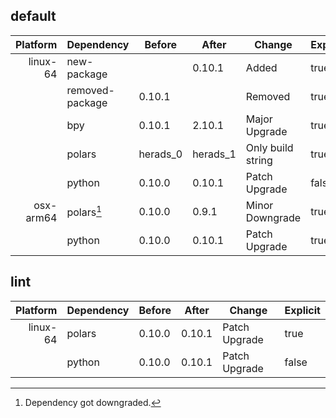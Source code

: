 ## default

| Platform | Dependency | Before | After | Change | Explicit |
| -: | - | - | - | - | - |
| linux-64 |new-package||0.10.1|Added|true|
||removed-package|0.10.1||Removed|true|
||bpy|0.10.1|2.10.1|Major Upgrade|true|
||polars|herads_0|herads_1|Only build string|true|
||python|0.10.0|0.10.1|Patch Upgrade|false|
| osx-arm64 |polars[^2]|0.10.0|0.9.1|Minor Downgrade|true|
||python|0.10.0|0.10.1|Patch Upgrade|true|

## lint

| Platform | Dependency | Before | After | Change | Explicit |
| -: | - | - | - | - | - |
| linux-64 |polars|0.10.0|0.10.1|Patch Upgrade|true|
||python|0.10.0|0.10.1|Patch Upgrade|false|

[^1]: *Cursive* means explicit dependency.
[^2]: Dependency got downgraded.
